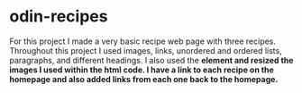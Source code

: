 # odin-recipes
For this project I made a very basic recipe web page with three recipes. Throughout this project I used images, links, unordered and ordered lists, paragraphs, and different headings. I also used the <strong> element and resized the images I used within the html code. I have a link to each recipe on the homepage and also added links from each one back to the homepage.